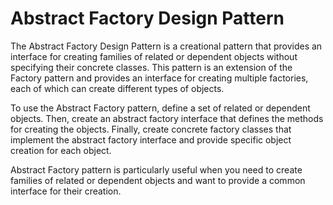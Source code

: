 # Abstract Factory Design Pattern

The Abstract Factory Design Pattern is a creational pattern that provides an interface for creating families of related or dependent objects without specifying their concrete classes. This pattern is an extension of the Factory pattern and provides an interface for creating multiple factories, each of which can create different types of objects.

To use the Abstract Factory pattern, define a set of related or dependent objects. Then, create an abstract factory interface that defines the methods for creating the objects. Finally, create concrete factory classes that implement the abstract factory interface and provide specific object creation for each object.

Abstract Factory pattern is particularly useful when you need to create families of related or dependent objects and want to provide a common interface for their creation.